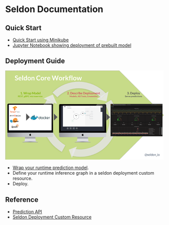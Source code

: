 # Seldon Documentation

## Quick Start

 - [Quick Start using Minikube](./getting_started/minikube.md)
 - [Jupyter Notebook showing deployment of prebuilt model](https://github.com/SeldonIO/seldon-core/blob/master/notebooks/kubectl_demo_minikube.ipynb)

## Deployment Guide

![API](./deploy.png)

 - [Wrap your runtime prediction model](./wrappers/readme.md).
 - Define your runtime inference graph in a seldon deployment custom resource.
 - Deploy.

## Reference

 - [Prediction API](.reference/prediction.md)
 - [Seldon Deployment Custom Resource](./reference/seldon-deployment.md)
